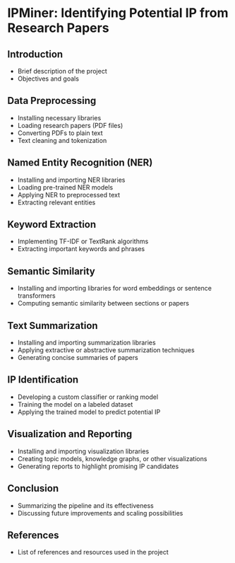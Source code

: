 # IPMiner: Identifying Potential IP from Research Papers

## Introduction
- Brief description of the project
- Objectives and goals

## Data Preprocessing
- Installing necessary libraries
- Loading research papers (PDF files)
- Converting PDFs to plain text
- Text cleaning and tokenization

## Named Entity Recognition (NER)
- Installing and importing NER libraries
- Loading pre-trained NER models
- Applying NER to preprocessed text
- Extracting relevant entities

## Keyword Extraction
- Implementing TF-IDF or TextRank algorithms
- Extracting important keywords and phrases

## Semantic Similarity
- Installing and importing libraries for word embeddings or sentence transformers
- Computing semantic similarity between sections or papers

## Text Summarization
- Installing and importing summarization libraries
- Applying extractive or abstractive summarization techniques
- Generating concise summaries of papers

## IP Identification
- Developing a custom classifier or ranking model
- Training the model on a labeled dataset
- Applying the trained model to predict potential IP

## Visualization and Reporting
- Installing and importing visualization libraries
- Creating topic models, knowledge graphs, or other visualizations
- Generating reports to highlight promising IP candidates

## Conclusion
- Summarizing the pipeline and its effectiveness
- Discussing future improvements and scaling possibilities

## References
- List of references and resources used in the project
